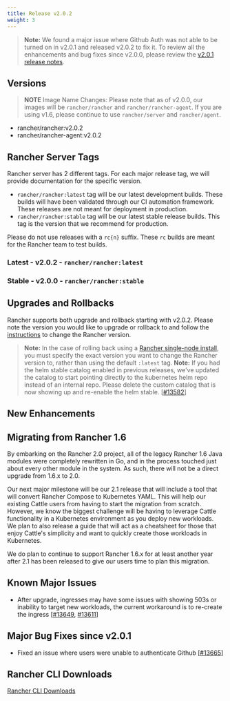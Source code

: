 ```yaml
---
title: Release v2.0.2
weight: 3
---
```


> **Note:** We found a major issue where Github Auth was not able to be turned on in v2.0.1 and released v2.0.2 to fix it. To review all the enhancements and bug fixes since v2.0.0, please review the [v2.0.1 release notes](https://github.com/rancher/rancher/releases/tag/v2.0.1). 

## Versions

> **NOTE** Image Name Changes: Please note that as of v2.0.0, our images will be `rancher/rancher` and `rancher/rancher-agent`. If you are using v1.6, please continue to use `rancher/server` and `rancher/agent`. 

- rancher/rancher:v2.0.2
- rancher/rancher-agent:v2.0.2

## Rancher Server Tags

Rancher server has 2 different tags. For each major release tag, we will provide documentation for the specific version.

- `rancher/rancher:latest` tag will be our latest development builds. These builds will have been validated through our CI automation framework. These releases are not meant for deployment in production.
- `rancher/rancher:stable` tag will be our latest stable release builds. This tag is the version that we recommend for production.  

Please do not use releases with a `rc{n}` suffix. These `rc` builds are meant for the Rancher team to test builds.

### Latest - v2.0.2 - `rancher/rancher:latest`

### Stable - v2.0.0 - `rancher/rancher:stable`

## Upgrades and Rollbacks

Rancher supports both upgrade and rollback starting with v2.0.2.  Please note the version you would like to upgrade or rollback to and follow the [instructions](https://rancher.com/docs/rancher/v2.x/en/upgrades/) to change the Rancher version.

> **Note:** In the case of rolling back using a [Rancher single-node install](https://rancher.com/docs/rancher/v2.x/en/installation/single-node-install/), you must specify the exact version you want to change the Rancher version to, rather than using the default `:latest` tag.
> **Note:** If you had the helm stable catalog enabled in previous releases, we've updated the catalog to start pointing directly to the kubernetes helm repo instead of an internal repo. Please delete the custom catalog that is now showing up and re-enable the helm stable. [[#13582](https://github.com/rancher/rancher/issues/13582)]

## New Enhancements

## Migrating from Rancher 1.6

By embarking on the Rancher 2.0 project, all of the legacy Rancher 1.6 Java modules were completely rewritten in Go, and in the process touched just about every other module in the system. As such, there will not be a direct upgrade  from 1.6.x to 2.0.  

Our next major milestone will be our 2.1 release that will include a tool that will convert Rancher Compose to Kubernetes YAML.  This will help our existing Cattle users from having to start the migration from scratch.  However, we know the biggest challenge will be having to leverage Cattle functionality in a Kubernetes environment as you deploy new workloads.  We plan to also release a guide that will act as a cheatsheet for those that enjoy Cattle's simplicity and want to quickly create those workloads in Kubernetes. 

We do plan to continue to support Rancher 1.6.x for at least another year after 2.1 has been released to give our users time to plan this migration.

## Known Major Issues

- After upgrade, ingresses may have some issues with showing 503s or inability to target new workloads, the current workaround is to re-create the ingress [[#13649](https://github.com/rancher/rancher/issues/13649), [#13611](https://github.com/rancher/rancher/issues/13611)]

## Major Bug Fixes since v2.0.1

- Fixed an issue where users were unable to authenticate Github [[#13665](https://github.com/rancher/rancher/issues/13665)]

## Rancher CLI Downloads

[Rancher CLI Downloads](https://github.com/rancher/cli/releases/tag/v2.0.1)